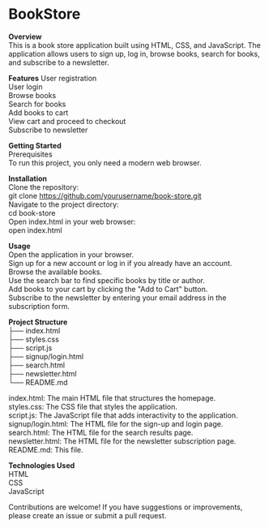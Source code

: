 # BookStore
 <b>Overview</b> <br>
This is a book store application built using HTML, CSS, and JavaScript. The application allows users to sign up, log in, browse books, search for books, and subscribe to a newsletter. <br>

<b>Features</b>
User registration<br>
User login<br>
Browse books<br>
Search for books<br>
Add books to cart<br>
View cart and proceed to checkout<br>
Subscribe to newsletter<br>

<b>Getting Started</b> <br>
Prerequisites<br>
To run this project, you only need a modern web browser.<br>

<b>Installation</b> <br>
Clone the repository:<br>
git clone https://github.com/yourusername/book-store.git <br>
Navigate to the project directory: <br>
cd book-store<br>
Open index.html in your web browser: <br>
open index.html <br>

<b>Usage</b> <br>
Open the application in your browser.<br>
Sign up for a new account or log in if you already have an account.<br>
Browse the available books.<br>
Use the search bar to find specific books by title or author.<br>
Add books to your cart by clicking the "Add to Cart" button.<br>
Subscribe to the newsletter by entering your email address in the subscription form.<br>

<b>Project Structure</b> <br>
├── index.html <br>
├── styles.css<br>
├── script.js<br>
├── signup/login.html<br>
├── search.html<br>
├── newsletter.html<br>
└── README.md<br>

index.html: The main HTML file that structures the homepage.<br>
styles.css: The CSS file that styles the application.<br>
script.js: The JavaScript file that adds interactivity to the application.<br>
signup/login.html: The HTML file for the sign-up and login page.<br>
search.html: The HTML file for the search results page.<br>
newsletter.html: The HTML file for the newsletter subscription page.<br>
README.md: This file.<br>

<b>Technologies Used</b> <br>
HTML<br>
CSS<br>
JavaScript<br>


Contributions are welcome! If you have suggestions or improvements, please create an issue or submit a pull request.<br>



